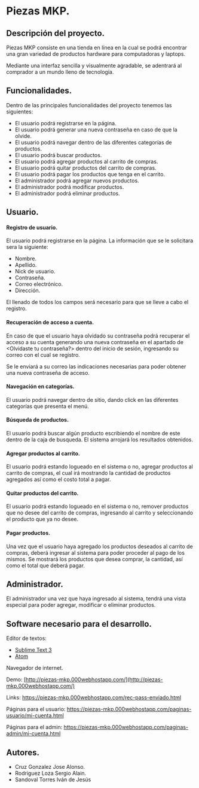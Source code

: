 Piezas MKP.
===================================
Descripción del proyecto.
--------------------------

Piezas MKP consiste en una tienda en línea en la cual se podrá encontrar una gran variedad de productos hardware para computadoras y laptops.


Mediante una interfaz sencilla y visualmente agradable, se adentrará al comprador a un mundo lleno de tecnología.

Funcionalidades.
------------------
Dentro de las principales funcionalidades del proyecto tenemos las siguientes:

- El usuario podrá registrarse en la página.
- El usuario podrá generar una nueva contraseña en caso de que la olvide.
- El usuario podrá navegar dentro de las diferentes categorías de productos.
- El usuario podrá buscar productos.
- El usuario podrá agregar productos al carrito de compras.
- El usuario podrá quitar productos del carrito de compras.
- El usuario podrá pagar los productos que tenga en el carrito.
- El administrador podrá agregar nuevos productos.
- El administrador podrá modificar productos.
- El administrador podrá eliminar productos.

Usuario.
------------------
#### Registro de usuario. ####

El usuario podrá registrarse en la página. La información que se le solicitara sera la siguiente:

- Nombre.
- Apellido.
- Nick de usuario.
- Contraseña.
- Correo electrónico.
- Dirección.

El llenado de todos los campos será necesario para que se lleve a cabo el registro.

#### Recuperación de acceso a cuenta. ####

En caso de que el usuario haya olvidado su contraseña podrá recuperar el acceso a su cuenta generando una nueva contraseña en el apartado de <Olvidaste tu contraseña?> dentro del inicio de sesión, ingresando su correo con el cual se registro.

Se le enviará a su correo las indicaciones necesarias para poder obtener una nueva contraseña de acceso.

#### Navegación en categorías. ####

El usuario podrá navegar dentro de sitio, dando click en las diferentes categorías que presenta el menú.

#### Búsqueda de productos. ####

El usuario podrá buscar algún producto escribiendo el nombre de este dentro de la caja de busqueda. El sistema arrojará los resultados obtenidos.

#### Agregar productos al carrito. ####

El usuario podrá estando logueado en el sistema o no, agregar productos al carrito de compras, el cual irá mostrando la cantidad de productos agregados así como el costo total a pagar.

#### Quitar productos del carrito. ####

El usuario podrá estando logueado en el sistema o no, remover productos que no desee del carrito de compras, ingresando al carrito y seleccionando el producto que ya no desee.

#### Pagar productos. ####

Una vez que el usuario haya agregado los productos deseados al carrito de compras, deberá ingresar al sistema para poder proceder al pago de los mismos. Se mostrará los productos que desea comprar, la cantidad, así como el total que deberá pagar.

Administrador.
------------------
El administrador una vez que haya ingresado al sistema, tendrá una vista especial para poder agregar, modificar o eliminar productos.


Software necesario para el desarrollo.
------------------
Editor de textos:

- [Sublime Text 3](https://www.sublimetext.com/3) 
- [Atom](https://atom.io/)

Navegador de internet.

Demo: [http://piezas-mkp.000webhostapp.com/](http://piezas-mkp.000webhostapp.com/)

Links: 
https://piezas-mkp.000webhostapp.com/rec-pass-enviado.html

Páginas para el usuario:
https://piezas-mkp.000webhostapp.com/paginas-usuario/mi-cuenta.html

Páginas para el admin:
https://piezas-mkp.000webhostapp.com/paginas-admin/mi-cuenta.html
        

Autores.
------------------
- Cruz Gonzalez Jose Alonso.
- Rodriguez Loza Sergio Alain.
- Sandoval Torres Iván de Jesús

